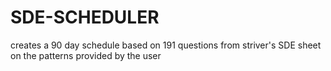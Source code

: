# SDE-SCHEDULER
creates a 90 day schedule based on 191 questions from striver's SDE sheet on the patterns provided by the user
